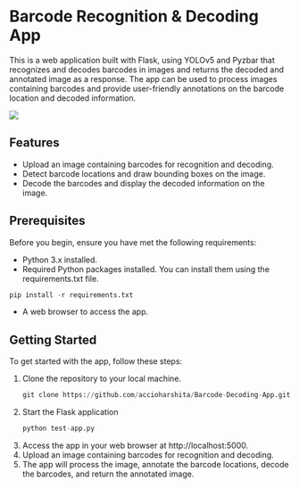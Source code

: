 # Barcode Recognition & Decoding App

This is a web application built with Flask, using YOLOv5 and Pyzbar that recognizes and decodes barcodes in images and returns the decoded and annotated image as a response. The app can be used to process images containing barcodes and provide user-friendly annotations on the barcode location and decoded information.

![](https://drive.google.com/uc?export=download&id=1pey-POBDfDzTgbrDL5P4b-qq75HX1E0p)

## Features
- Upload an image containing barcodes for recognition and decoding.
- Detect barcode locations and draw bounding boxes on the image.
- Decode the barcodes and display the decoded information on the image.

## Prerequisites
Before you begin, ensure you have met the following requirements:

- Python 3.x installed.
- Required Python packages installed. You can install them using the requirements.txt file.

```python
pip install -r requirements.txt
```
- A web browser to access the app.

## Getting Started
To get started with the app, follow these steps:

1. Clone the repository to your local machine.
   ```python
   git clone https://github.com/accioharshita/Barcode-Decoding-App.git
   ```
2. Start the Flask application
   ```python
   python test-app.py
   ```
3. Access the app in your web browser at http://localhost:5000.
4. Upload an image containing barcodes for recognition and decoding.
5. The app will process the image, annotate the barcode locations, decode the barcodes, and return the annotated image.









   
